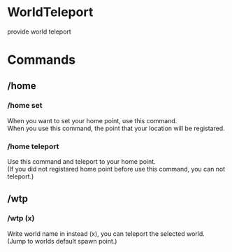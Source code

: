 # WorldTeleport
provide world teleport  
  
# Commands  
## /home  
### /home set  
When you want to set your home point, use this command.  
When you use this command, the point that your location will be registared.  
### /home teleport  
Use this command and teleport to your home point.  
(If you did not registared home point before use this command, you can not teleport.)  
## /wtp
### /wtp (x)  
Write world name in instead (x), you can teleport the selected world.  
(Jump to worlds default spawn point.)  
